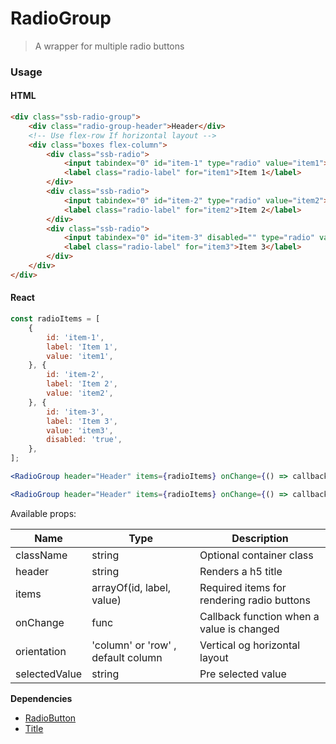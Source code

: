RadioGroup
========

> A wrapper for multiple radio buttons

### Usage

#### HTML

```html
<div class="ssb-radio-group">
	<div class="radio-group-header">Header</div>
	<!-- Use flex-row If horizontal layout -->
    <div class="boxes flex-column">
        <div class="ssb-radio">
            <input tabindex="0" id="item-1" type="radio" value="item1">
            <label class="radio-label" for="item1">Item 1</label>
        </div>
        <div class="ssb-radio">
            <input tabindex="0" id="item-2" type="radio" value="item2">
            <label class="radio-label" for="item2">Item 2</label>
        </div>
        <div class="ssb-radio">
            <input tabindex="0" id="item-3" disabled="" type="radio" value="item3">
            <label class="radio-label" for="item3">Item 3</label>
        </div>
    </div>
</div>
```

#### React

```jsx harmony
const radioItems = [
	{
        id: 'item-1',
		label: 'Item 1',
		value: 'item1',
	}, {
        id: 'item-2',
		label: 'Item 2',
		value: 'item2',
	}, {
        id: 'item-3',
		label: 'Item 3',
		value: 'item3',
		disabled: 'true',
	},
];

<RadioGroup header="Header" items={radioItems} onChange={() => callback} selectedValue="item2" />

<RadioGroup header="Header" items={radioItems} onChange={() => callback} selectedValue="item2" orientation="row" />

```

Available props:

| Name       | Type           | Description  |
| ---------- | ------------- | ----- |
| className   | string | Optional container class|
| header | string | Renders a h5 title |
| items | arrayOf(id, label, value) | Required items for rendering radio buttons |
| onChange | func | Callback function when a value is changed |
| orientation | 'column' or 'row' , default column| Vertical og horizontal layout|
| selectedValue | string | Pre selected value |

__Dependencies__
 - [RadioButton](../RadioButton)
 - [Title](../Title)
